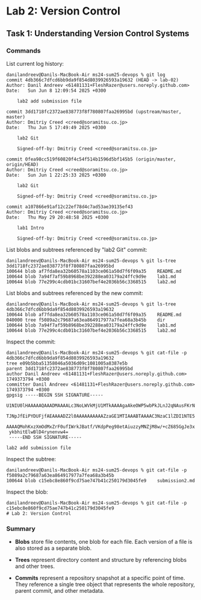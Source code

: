 # Lab 2: Version Control

## Task 1: Understanding Version Control Systems

### Commands

List current log history:
```
danilandreev@Danils-MacBook-Air ms24-sum25-devops % git log
commit 4db366c7dfcd6bb9da9f854d8039926593a19632 (HEAD -> lab-02)
Author: Danil Andreev <61481131+FleshRazer@users.noreply.github.com>
Date:   Sun Jun 8 12:09:54 2025 +0300

    lab2 add submission file

commit 3dd1718fc2372ae838773f8f780807faa26995bd (upstream/master, master)
Author: Dmitriy Creed <creed@soramitsu.co.jp>
Date:   Thu Jun 5 17:49:49 2025 +0300

    lab2 Git
    
    Signed-off-by: Dmitriy Creed <creed@soramitsu.co.jp>

commit 0fea98cc519f60820f4c54f514b1596d5bf145b5 (origin/master, origin/HEAD)
Author: Dmitriy Creed <creed@soramitsu.co.jp>
Date:   Sun Jun 1 22:25:33 2025 +0300

    lab2 Git
    
    Signed-off-by: Dmitriy Creed <creed@soramitsu.co.jp>

commit a107866e91af12c22ef78d4c7ad53ae39135ef43
Author: Dmitriy Creed <creed@soramitsu.co.jp>
Date:   Thu May 29 20:48:58 2025 +0300

    lab1 Intro
    
    Signed-off-by: Dmitriy Creed <creed@soramitsu.co.jp>
```

List blobs and subtrees referenced by "lab2 Git" commit:
```
danilandreev@Danils-MacBook-Air ms24-sum25-devops % git ls-tree 3dd1718fc2372ae838773f8f780807faa26995bd
100644 blob af7fda8ea32b60578a1103ce061a50d7f6f09a35    README.md
100644 blob 7a94f7af59b8968be392288ea03179a24ffc9d9e    lab1.md
100644 blob 77e299c4cdb01bc31607bef4e2036b56c3368515    lab2.md
```

List blobs and subtrees referenced by the new commit:
```
danilandreev@Danils-MacBook-Air ms24-sum25-devops % git ls-tree 4db366c7dfcd6bb9da9f854d8039926593a19632
100644 blob af7fda8ea32b60578a1103ce061a50d7f6f09a35    README.md
040000 tree f5089a2c79687a63ea864917977a7fea68a3b45b    dir
100644 blob 7a94f7af59b8968be392288ea03179a24ffc9d9e    lab1.md
100644 blob 77e299c4cdb01bc31607bef4e2036b56c3368515    lab2.md
```

Inspect the commit:
```
danilandreev@Danils-MacBook-Air ms24-sum25-devops % git cat-file -p 4db366c7dfcd6bb9da9f854d8039926593a19632
tree e09b5bba51358046a5036d09c1081005a8387e5b
parent 3dd1718fc2372ae838773f8f780807faa26995bd
author Danil Andreev <61481131+FleshRazer@users.noreply.github.com> 1749373794 +0300
committer Danil Andreev <61481131+FleshRazer@users.noreply.github.com> 1749373794 +0300
gpgsig -----BEGIN SSH SIGNATURE-----
 U1NIU0lHAAAAAQAAADMAAAALc3NoLWVkMjU1MTkAAAAgaAkeOWP5wbPkJLnJ2qNAusFKrN
 TJNpJfEiPYDUFjfAEAAAADZ2l0AAAAAAAAAAZzaGE1MTIAAABTAAAAC3NzaC1lZDI1NTE5
 AAAAQMohKxzXmOdMxZrF0ufIWrkJBatf/VKdpPeg98etAiuzzyMNZjM8w/+cZ685GgJe3x
 ykbhitElwBlD4rynenvw4=
 -----END SSH SIGNATURE-----

lab2 add submission file
```

Inspect the subtree:
```
danilandreev@Danils-MacBook-Air ms24-sum25-devops % git cat-file -p f5089a2c79687a63ea864917977a7fea68a3b45b
100644 blob c15ebc8e860f9cd75ae747b41c250179d3045fe9    submission2.md
```

Inspect the blob:
```
danilandreev@Danils-MacBook-Air ms24-sum25-devops % git cat-file -p c15ebc8e860f9cd75ae747b41c250179d3045fe9
# Lab 2: Version Control
```

### Summary

- **Blobs** store file contents, one blob for each file. Each version of a file is also stored as a separate blob.

- **Trees** represent directory content and structure by referencing blobs and other trees.

- **Commits** represent a repository snapshot at a specific point of time. They reference a single tree object that represents the whole repository, parent commit, and other metadata.
